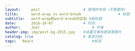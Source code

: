 ```yaml
---
layout:     post   				    # 使用的布局（不需要改）
title:      word-wrap vs word-break 				# 标题 
subtitle:   word-wrap和word-break的区别 #副标题
date:       2016-10-07 				# 时间
author:     Joel 						# 作者
header-img: img/post-bg-2015.jpg 	#这篇文章标题背景图片
catalog: true 						# 是否归档
tags:	React							#标签
---
```

